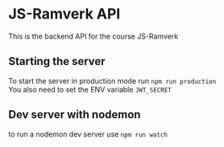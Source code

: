 # JS-Ramverk API
This is the backend API for the course JS-Ramverk

## Starting the server
To start the server in production mode run `npm run production`  
You also need to set the ENV variable `JWT_SECRET`

## Dev server with nodemon
to run a nodemon dev server use `npm run watch`
